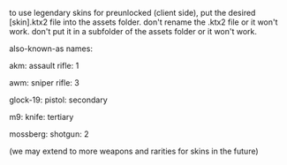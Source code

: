to use legendary skins for preunlocked (client side), put the desired [skin].ktx2 file into the assets folder. don't rename the .ktx2 file or it won't work. don't put it in a subfolder of the assets folder or it won't work.

also-known-as names:

akm: assault rifle: 1

awm: sniper rifle: 3

glock-19: pistol: secondary

m9: knife: tertiary

mossberg: shotgun: 2

(we may extend to more weapons and rarities for skins in the future)
